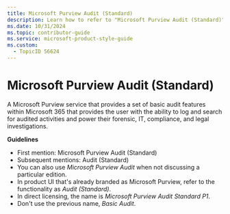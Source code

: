 ```yaml
---
title: Microsoft Purview Audit (Standard)
description: Learn how to refer to "Microsoft Purview Audit (Standard)" in your content.
ms.date: 10/31/2024
ms.topic: contributor-guide
ms.service: microsoft-product-style-guide
ms.custom:
  - TopicID 56624
---
```



# Microsoft Purview Audit (Standard)

A Microsoft Purview service that provides a set of basic audit features within Microsoft 365 that provides the user with the ability to log and search for audited activities and power their forensic, IT, compliance, and legal investigations.

**Guidelines**

- First mention: Microsoft Purview Audit (Standard)
- Subsequent mentions: Audit (Standard)
- You can also use *Microsoft Purview Audit* when not discussing a particular edition.
- In product UI that's already branded as Microsoft Purview, refer to the functionality as *Audit (Standard)*.
- In direct licensing, the name is *Microsoft Purview Audit Standard P1*.
- Don't use the previous name, *Basic Audit*.

